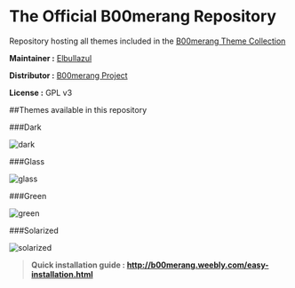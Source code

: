 # The Official B00merang Repository

Repository hosting all themes included in the [B00merang Theme Collection](http://b00merang.weebly.com/b00merang-collection.html)

**Maintainer :** [Elbullazul](https://github.com/elbullazul)

**Distributor :** [B00merang Project](https://github.com/B00merang-Project)

**License :** GPL v3

##Themes available in this repository

###Dark

![dark](http://b00merang.weebly.com/uploads/1/6/8/1/16813022/screenshot-2016-09-27-11-40-51.png)

###Glass

![glass](http://b00merang.weebly.com/uploads/1/6/8/1/16813022/140909810.png)

###Green

![green](http://b00merang.weebly.com/uploads/1/6/8/1/16813022/271897781.png)

###Solarized

![solarized](http://b00merang.weebly.com/uploads/1/6/8/1/16813022/14053794-1780974695511615-8843763051076651632-o-orig_1_orig.png)

> **Quick installation guide : http://b00merang.weebly.com/easy-installation.html**
